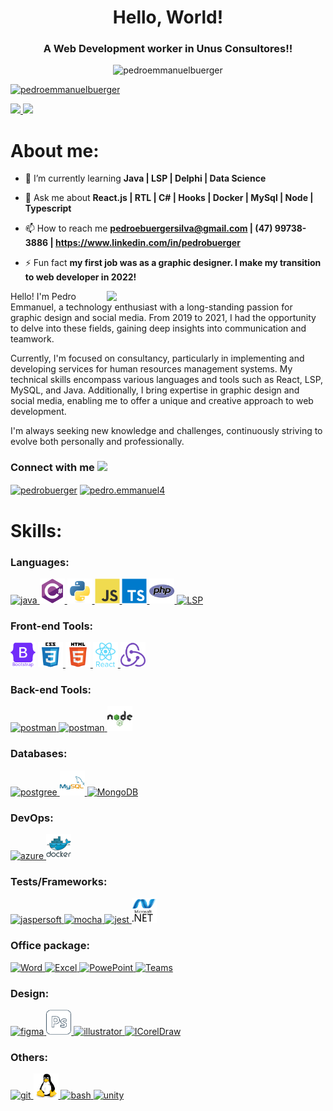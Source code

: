 <h1 align="center">Hello, World!</h1>
<h3 align="center">A Web Development worker in Unus Consultores!!</h3>
<p align="center"> <img src="https://komarev.com/ghpvc/?username=pedroemmanuelbuerger&label=Profile%20views&color=0e75b6&style=flat" alt="pedroemmanuelbuerger" /> </p>
 <p align="left"> <a href="https://github.com/ryo-ma/github-profile-trophy" ><img  src="https://github-profile-trophy.vercel.app/?username=pedroemmanuelbuerger&theme=dracula&rank=S,AAA,AA,A,B,C&margin-w=15&margin-h=15&no-bg=true" alt="pedroemmanuelbuerger" /></a> </p>
<div align="left">
  <a href="https://github.com/PedroEmmanuelBuerger">
  <img height="165em"src="https://github-readme-stats.vercel.app/api?username=PedroEmmanuelBuerger&show_icons=true&theme=dracula&include_all_commits=true&count_private=false"/>
  <img height="165em"src="https://github-readme-stats.vercel.app/api/top-langs/?username=PedroEmmanuelBuerger&layout=compact&langs_count=7&theme=dracula"/>
  </a>
</div>
<h1>About me:</h1>

   
- 🌱 I’m currently learning **Java | LSP | Delphi | Data Science**

- 💬 Ask me about **React.js | RTL | C# | Hooks | Docker | MySql | Node | Typescript**

- 📫 How to reach me **pedroebuergersilva@gmail.com | (47) 99738-3886 | https://www.linkedin.com/in/pedrobuerger**

- ⚡ Fun fact **my first job was as a graphic designer. I make my transition to web developer in 2022!**


<p>
<img align="right" width="350" src="https://media0.giphy.com/media/wLNuW1tCKRiPmDV5Y4/giphy.gif?cid=ecf05e47fe812azlor7r1ju8811uqp9p9lre3ytf6el9dfw1&ep=v1_gifs_related&rid=giphy.gif&ct=g" />
Hello! I'm Pedro Emmanuel, a technology enthusiast with a long-standing passion for graphic design and social media. From 2019 to 2021, I had the opportunity to delve into these fields, gaining deep insights into communication and teamwork.

Currently, I'm focused on consultancy, particularly in implementing and developing services for human resources management systems. My technical skills encompass various languages and tools such as React, LSP, MySQL, and Java. Additionally, I bring expertise in graphic design and social media, enabling me to offer a unique and creative approach to web development.

I'm always seeking new knowledge and challenges, continuously striving to evolve both personally and professionally.
</p>
<h3 align="left">Connect with me <img src='https://raw.githubusercontent.com/ShahriarShafin/ShahriarShafin/main/Assets/handshake.gif' width="80" /></h3>

<p align="left">
<a href="https://linkedin.com/in/pedrobuerger" target="blank"><img align="center" src="https://raw.githubusercontent.com/rahuldkjain/github-profile-readme-generator/master/src/images/icons/Social/linked-in-alt.svg" alt="pedrobuerger" height="40" width="30" /></a>
<a href="https://fb.com/pedro.emmanuel4" target="blank"><img align="center" src="https://raw.githubusercontent.com/rahuldkjain/github-profile-readme-generator/master/src/images/icons/Social/facebook.svg" alt="pedro.emmanuel4" height="40" width="30" /></a>
</p>
<h1> Skills:</h1>
<h3 align="left">Languages:</h3>
<p align="left"> <a href="https://www.w3schools.com/java/" target="_blank" rel="noreferrer"> <img src="https://th.bing.com/th/id/R.52e7a28e491a1e2e67dd7e379cf48f22?rik=rg%2f9kouWx5eTvA&riu=http%3a%2f%2fwww.hdicon.com%2fwp-content%2fuploads%2f2010%2f07%2fjava.png&ehk=2MC1ssMtTwUnHSIEupf3IgclqZOw3AzMdrD3NXWXJ50%3d&risl=&pid=ImgRaw&r=0" alt="java" width="40" height="40"/> </a><a href="https://www.w3schools.com/cs/" target="_blank" rel="noreferrer"> <img src="https://raw.githubusercontent.com/devicons/devicon/master/icons/csharp/csharp-original.svg" alt="csharp" width="40" height="40"/> </a> <a href="https://www.python.org" target="_blank" rel="noreferrer"> <img src="https://raw.githubusercontent.com/devicons/devicon/master/icons/python/python-original.svg" alt="python" width="40" height="40"/> </a>  <a href="https://developer.mozilla.org/en-US/docs/Web/JavaScript" target="_blank" rel="noreferrer"> <img src="https://raw.githubusercontent.com/devicons/devicon/master/icons/javascript/javascript-original.svg" alt="javascript" width="40" height="40"/> </a>  <a href="https://www.typescriptlang.org/" target="_blank" rel="noreferrer"> <img src="https://raw.githubusercontent.com/devicons/devicon/master/icons/typescript/typescript-original.svg" alt="typescript" width="40" height="40"/>  </a>  <a href="https://www.php.net" target="_blank" rel="noreferrer"> <img src="https://raw.githubusercontent.com/devicons/devicon/master/icons/php/php-original.svg" alt="php" width="40" height="40"/> </a>  <a href="https://documentacao.senior.com.br/tecnologia/6.2.35/index.htm#lsp/sintaxe-de-comandos-e-operadores.htm%3FTocPath%3DTecnologia%7CFerramentas%2520de%2520Apoio%7CLSP%2520-%2520Linguagem%2520Senior%2520de%2520Programa%25C3%25A7%25C3%25A3o%7C_____1" target="_blank" rel="noreferrer"> <img src="https://avatars2.githubusercontent.com/u/15125392?s=200&v=4" alt="LSP" width="40" height="40"/> </a> </p>
<h3 align="left">Front-end Tools:</h3>
<p align="left">  <img src="https://raw.githubusercontent.com/devicons/devicon/master/icons/bootstrap/bootstrap-plain-wordmark.svg" alt="bootstrap" width="40" height="40"/> </a> <a href="https://www.w3schools.com/css/" target="_blank" rel="noreferrer"> <img src="https://raw.githubusercontent.com/devicons/devicon/master/icons/css3/css3-original-wordmark.svg" alt="css3" width="40" height="40"/> </a>  <a href="https://www.w3.org/html/" target="_blank" rel="noreferrer"> <img src="https://raw.githubusercontent.com/devicons/devicon/master/icons/html5/html5-original-wordmark.svg" alt="html5" width="40" height="40"/> </a> <a href="https://reactjs.org/" target="_blank" rel="noreferrer"> <img src="https://raw.githubusercontent.com/devicons/devicon/master/icons/react/react-original-wordmark.svg" alt="react" width="40" height="40"/> </a> <a href="https://redux.js.org" target="_blank" rel="noreferrer"> <img src="https://raw.githubusercontent.com/devicons/devicon/master/icons/redux/redux-original.svg" alt="redux" width="40" height="40"/>   </a> </p>
<h3 align="left">Back-end Tools:</h3>
<p align="left"> <a href="https://www.postman.com/" target="_blank" rel="noreferrer"> <img src="https://www.vectorlogo.zone/logos/getpostman/getpostman-icon.svg" alt="postman" width="40" height="40"/> </a> <a href="https://dbeaver.io/" target="_blank" rel="noreferrer"> <img src="https://handwiki.org/wiki/images/thumb/b/b5/DBeaver_logo.svg/1200px-DBeaver_logo.svg.png" alt="postman" width="40" height="40"/> </a> <a href="https://nodejs.org" target="_blank" rel="noreferrer"> <img src="https://raw.githubusercontent.com/devicons/devicon/master/icons/nodejs/nodejs-original-wordmark.svg" alt="nodejs" width="40" height="40"/> </a> </p>
<h3 align="left">Databases:</h3>
<p align="left"><a href="https://www.postgresql.org/" target="_blank" rel="noreferrer"> <img src="https://brandlogos.net/wp-content/uploads/2021/11/postgresql-logo.png" alt="postgree" width="40" height="40"/> </a> <a href="https://www.mysql.com/" target="_blank" rel="noreferrer"> <img src="https://raw.githubusercontent.com/devicons/devicon/master/icons/mysql/mysql-original-wordmark.svg" alt="mysql" width="40" height="40"/> </a> <a href="https://www.mongodb.com/pt-br/lp/cloud/atlas/try4?utm_source=bing&utm_campaign=search_bs_pl_evergreen_atlas_core_prosp-brand_gic-null_amers-br_ps-all_desktop_eng_lead&utm_term=mongodb%20com&utm_medium=cpc_paid_search&utm_ad=e&utm_ad_campaign_id=415204511&adgroup=1209463260064162&msclkid=03b5d9fe8c341214a95cbf7c005f1de2?utm_source=bing&utm_campaign=search_bs_pl_evergreen_atlas_core_prosp-brand_gic-null_amers-br_ps-all_desktop_eng_lead&utm_term=mongodb%20com&utm_medium=cpc_paid_search&utm_ad=e&utm_ad_campaign_id=415204511&adgroup=1209463260064162&msclkid=03b5d9fe8c341214a95cbf7c005f1de2" target="_blank" rel="noreferrer"> <img src="https://www.svgrepo.com/show/354090/mongodb.svg" alt="MongoDB" width="40" height="40"/> </a> </p>
<h3 align="left">DevOps:</h3>
<p align="left"> <a href="https://azure.microsoft.com/en-in/" target="_blank" rel="noreferrer"> <img src="https://www.vectorlogo.zone/logos/microsoft_azure/microsoft_azure-icon.svg" alt="azure" width="40" height="40"/> </a>  <a href="https://getbootstrap.com" target="_blank" rel="noreferrer"> <a href="https://www.docker.com/" target="_blank" rel="noreferrer"> <img src="https://raw.githubusercontent.com/devicons/devicon/master/icons/docker/docker-original-wordmark.svg" alt="docker" width="40" height="40"/> </a>  </p>
<h3 align="left">Tests/Frameworks:</h3>
<p align="left"> <a href="https://www.jaspersoft.com/" target="_blank" rel="noreferrer"> <img src="https://www.opsview.com/sites/default/files/Jasper%20Reports.png" alt="jaspersoft" width="40" height="40"/> </a> <a href="https://mochajs.org" target="_blank" rel="noreferrer"> <img src="https://www.vectorlogo.zone/logos/mochajs/mochajs-icon.svg" alt="mocha" width="40" height="40"/> </a>  <a href="https://jestjs.io" target="_blank" rel="noreferrer"> <img src="https://www.vectorlogo.zone/logos/jestjsio/jestjsio-icon.svg" alt="jest" width="40" height="40"/> </a> <a href="https://dotnet.microsoft.com/" target="_blank" rel="noreferrer"> <img src="https://raw.githubusercontent.com/devicons/devicon/master/icons/dot-net/dot-net-original-wordmark.svg" alt="dotnet" width="40" height="40"/> </a> </p>
<h3 align="left">Office package:</h3>
<p align="left"> <a href="https://www.microsoft.com/pt-br/microsoft-365/free-office-online-for-the-web" target="_blank" rel="noreferrer"> <img src="https://clipartcraft.com/images/word-logo-3.png" alt="Word" width="40" height="40"/> </a> <a href="https://www.microsoft.com/pt-br/microsoft-365/free-office-online-for-the-web" target="_blank" rel="noreferrer"> <img src="https://www.svgrepo.com/show/373589/excel.svg" alt="Excel" width="40" height="40"/> </a>  <a href="https://www.microsoft.com/pt-br/microsoft-365/free-office-online-for-the-web" target="_blank" rel="noreferrer"> <img src="https://iconape.com/wp-content/png_logo_vector/power-point-logo.png" alt="PowePoint" width="40" height="40"/> </a> <a href="https://www.microsoft.com/pt-br/microsoft-365/free-office-online-for-the-web" target="_blank" rel="noreferrer"> <img src="https://images.ctfassets.net/2vbtnveccz5s/3Ri387y8Gp6kUcWaTybGsF/322325c61e75987a8715e092caf58f9d/teams_logo.png" alt="Teams" width="40" height="40"/> </a> </p>
<h3 align="left">Design:</h3>
<p align="left"> <a href="https://www.figma.com/" target="_blank" rel="noreferrer"> <img src="https://www.vectorlogo.zone/logos/figma/figma-icon.svg" alt="figma" width="40" height="40"/> </a>  <a href="https://www.photoshop.com/en" target="_blank" rel="noreferrer"> <img src="https://raw.githubusercontent.com/devicons/devicon/master/icons/photoshop/photoshop-line.svg" alt="photoshop" width="40" height="40"/> </a>  <a href="https://www.adobe.com/in/products/illustrator.html" target="_blank" rel="noreferrer"> <img src="https://www.vectorlogo.zone/logos/adobe_illustrator/adobe_illustrator-icon.svg" alt="illustrator" width="40" height="40"/> </a> <a href="https://www.coreldraw.com/br/product/coreldraw/?x-vehicle=ppc_brkws&trial=big&utm_medium=cpc&utm_source=bing&utm_campaign=&utm_term=coreldraw&utm_content=&utm_id=554200941&extensionid={extensionid}&matchtype=e&device=c&devicemodel=&creative=&network=o&placement=&x-target=ppc&promo=ppc&x-source=ppc&msclkid=f20d4f66d06d19e45ef129e45cfe570f" target="_blank" rel="noreferrer"> <img src="https://th.bing.com/th/id/R.8b481763bb54c6c93c532ba2986b83a8?rik=bGl6HqZaKwUkXw&pid=ImgRaw&r=0" alt="ICorelDraw" width="40" height="40"/> </a></p>
<h3 align="left">Others:</h3>
<p align="left">  <a href="https://git-scm.com/" target="_blank" rel="noreferrer"> <img src="https://www.vectorlogo.zone/logos/git-scm/git-scm-icon.svg" alt="git" width="40" height="40"/> </a>   <a href="https://www.linux.org/" target="_blank" rel="noreferrer"> <img src="https://raw.githubusercontent.com/devicons/devicon/master/icons/linux/linux-original.svg" alt="linux" width="40" height="40"/> </a> <a href="https://www.gnu.org/software/bash/" target="_blank" rel="noreferrer"> <img src="https://www.vectorlogo.zone/logos/gnu_bash/gnu_bash-icon.svg" alt="bash" width="40" height="40"/> </a> <a href="https://unity.com/" target="_blank" rel="noreferrer"> <img src="https://www.vectorlogo.zone/logos/unity3d/unity3d-icon.svg" alt="unity" width="40" height="40"/> </a> </p>
